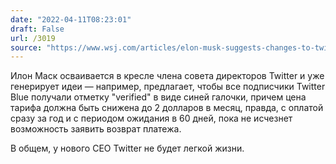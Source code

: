 ```yaml
---
date: "2022-04-11T08:23:01"
draft: False
url: /3019
source: "https://www.wsj.com/articles/elon-musk-suggests-changes-to-twitter-blue-subscription-service-11649605777?mod=tech_lead_pos2"
---
```


Илон Маск осваивается в кресле члена совета директоров Twitter и уже генерирует идеи — например, предлагает, чтобы все подписчики Twitter Blue получали отметку "verified" в виде синей галочки, причем цена тарифа должна быть снижена до 2 долларов в месяц, правда, с оплатой сразу за год и с периодом ожидания в 60 дней, пока не исчезнет возможность заявить возврат платежа.

В общем, у нового CEO Twitter не будет легкой жизни.
